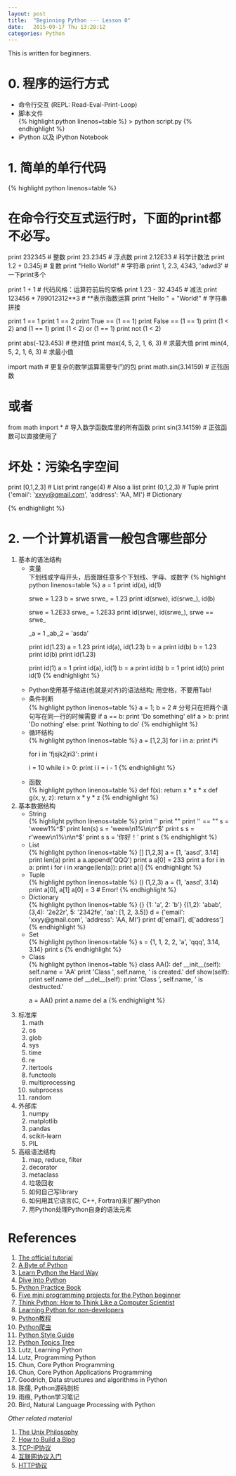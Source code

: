 ```yaml
---
layout: post
title:  "Beginning Python --- Lesson 0"
date:   2015-09-17 Thu 13:28:12
categories: Python
---
```


This is written for beginners.

# 0. 程序的运行方式

<ul>
<li> 命令行交互 (REPL: Read-Eval-Print-Loop) </li>
<li> 脚本文件 </li>
{% highlight python linenos=table %}
    > python script.py
{% endhighlight %}
<li> iPython 以及 iPython Notebook </li>
</ul>

# 1. 简单的单行代码

{% highlight python linenos=table %}

# 在命令行交互式运行时，下面的print都不必写。

print 232345  # 整数
print 23.2345  # 浮点数
print 2.12E33  # 科学计数法
print 1.2 + 0.345j  # 复数
print "Hello World!"  # 字符串
print 1, 2.3, 4343, 'adwd3'  # 一下print多个

print 1 + 1  # 代码风格：运算符前后的空格
print 1.23 - 32.4345  # 减法
print 123456 * 789012312**3  # **表示指数运算
print "Hello " + "World!"  # 字符串拼接

print 1 == 1
print 1 == 2
print True == (1 == 1)
print False == (1 == 1)
print (1 < 2) and (1 == 1)
print (1 < 2) or (1 == 1)
print not (1 < 2)

print abs(-123.453)  # 绝对值
print max(4, 5, 2, 1, 6, 3)  # 求最大值
print min(4, 5, 2, 1, 6, 3)  # 求最小值

import math  # 更复杂的数学运算需要专门的包
print math.sin(3.14159)  # 正弦函数

# 或者
from math import *  # 导入数学函数库里的所有函数
print sin(3.14159)  # 正弦函数可以直接使用了
# 坏处：污染名字空间

print [0,1,2,3]  # List
print range(4)   # Also a list
print (0,1,2,3)  # Tuple
print {'email': 'xxyy@gmail.com', 'address': 'AA, MI'}  # Dictionary

{% endhighlight %}

# 2. 一个计算机语言一般包含哪些部分
<ol>
<li> 基本的语法结构
<ul>
<li> 变量 </li>
下划线或字母开头，后面跟任意多个下划线、字母、或数字
{% highlight python linenos=table %}
a = 1
print id(a), id(1)

srwe = 1.23
b = srwe
srwe_ = 1.23
print id(srwe), id(srwe_), id(b)

srwe = 1.2E33
srwe_ = 1.2E33
print id(srwe), id(srwe_), srwe == srwe_

_a = 1
_ab_2 = 'asda'

print id(1.23)
a = 1.23
print id(a), id(1.23)
b = a
print id(b)
b = 1.23
print id(b)
print id(1.23)

print id(1)
a = 1
print id(a), id(1)
b = a
print id(b)
b = 1
print id(b)
print id(1)
{% endhighlight %}
<li> Python使用基于缩进(也就是对齐)的语法结构; 用空格，不要用Tab! </li>
<li> 条件判断 </li>
{% highlight python linenos=table %}
a = 1; b = 2  # 分号只在把两个语句写在同一行的时候需要  
if a == b:  
    print 'Do something'  
elif a > b:
    print 'Do nothing'
else:
    print 'Nothing to do'
{% endhighlight %}
<li> 循环结构 </li>
{% highlight python linenos=table %}
a = [1,2,3]
for i in a:
    print i*i

for i in 'fjsjk2jri3':
    print i

i = 10
while i > 0:
    print i
    i = i - 1
{% endhighlight %}
<li> 函数 </li>
{% highlight python linenos=table %}
def f(x):
    return x * x * x
def g(x, y, z):
    return x * y * z
{% endhighlight %}
</ul>
</li>
<li> 基本数据结构
<ul>
<li> String </li>
{% highlight python linenos=table %}
print ''
print ""
print '' == ""
s = 'weew1%^$'
print len(s)
s = 'weew\n1%\n\n^$'
print s
s = r'weew\n1%\n\n^$'
print s
s = '你好！'
print s
{% endhighlight %}
<li> List </li>
{% highlight python linenos=table %}
[]
[1,2,3]
a = [1, 'aasd', 3.14]
print len(a)
print a
a.append('QQQ')
print a
a[0] = 233
print a
for i in a:
    print i
for i in xrange(len(a)):
    print a[i]
{% endhighlight %}
<li> Tuple </li>
{% highlight python linenos=table %}
()
(1,2,3)
a = (1, 'aasd', 3.14)
print a[0], a[1]
a[0] = 3  # Error!
{% endhighlight %}
<li> Dictionary </li>
{% highlight python linenos=table %}
{}
{1: 'a', 2: 'b'}
{(1,2): 'abab', (3,4): '2e22r', 5: '2342fe', 'aa': [1, 2, 3.5]}
d = {'email': 'xxyy@gmail.com', 'address': 'AA, MI'}
print d['email'], d['address']
{% endhighlight %}
<li> Set </li>
{% highlight python linenos=table %}
s = {1, 1, 2, 2, 'a', 'qqq', 3.14, 3.14}
print s
{% endhighlight %}
<li> Class </li>
{% highlight python linenos=table %}
class AA():
    def __init__(self):
        self.name = 'AA'
        print 'Class ', self.name, ' is created.'
    def show(self):
        print self.name
    def __del__(self):
        print 'Class ', self.name, ' is destructed.'

a = AA()
print a.name
del a
{% endhighlight %}
</ul>
</li>
<li> 标准库
<ol>
<li> math </li>
<li> os </li>
<li> glob </li>
<li> sys </li>
<li> time </li>
<li> re </li>
<li> itertools </li>
<li> functools </li>
<li> multiprocessing </li>
<li> subprocess </li>
<li> random </li>
</ol>
</li>
<li> 外部库
<ol>
<li> numpy </li>
<li> matplotlib </li>
<li> pandas </li>
<li> scikit-learn </li>
<li> PIL </li>
</ol>
</li>
<li> 高级语法结构
<ol>
<li> map, reduce, filter </li>
<li> decorator </li>
<li> metaclass </li>
<li> 垃圾回收 </li>
<li> 如何自己写library </li>
<li> 如何用其它语言(C, C++, Fortran)来扩展Python </li>
<li> 用Python处理Python自身的语法元素 </li>
</ol>
</li>
</ol>

# References

1. [The official tutorial](https://docs.python.org/3/tutorial/)
1. [A Byte of Python](http://www.swaroopch.com/notes/python/)
1. [Learn Python the Hard Way](http://learnpythonthehardway.org/book/)
1. [Dive Into Python](http://www.diveinto.org/python3/)
1. [Python Practice Book](http://anandology.com/python-practice-book/index.html)
1. [Five mini programming projects for the Python beginner](https://medium.com/learning-journalism-tech/five-mini-programming-projects-for-the-python-beginner-21492f6ce0f3)
1. [Think Python: How to Think Like a Computer Scientist](http://greenteapress.com/thinkpython/html/index.html)
1. [Learning Python for non-developers](http://www.mattmakai.com/learning-python-for-non-developers.html)
1. [Python教程](http://www.liaoxuefeng.com/wiki/0014316089557264a6b348958f449949df42a6d3a2e542c000)
1. [Python爬虫](http://www.zhihu.com/question/20899988/answer/24923424)
1. [Python Style Guide](https://www.python.org/dev/peps/pep-0008/)
1. [Python Topics Tree](http://www.visualizationportfolio.com/visualization/python-topics-tree/)
1. Lutz, Learning Python
1. Lutz, Programming Python
1. Chun, Core Python Programming
1. Chun, Core Python Applications Programming
1. Goodrich, Data structures and algorithms in Python
1. 陈儒, Python源码剖析
1. 雨痕, Python学习笔记
1. Bird, Natural Language Processing with Python

*Other related material*

1. [The Unix Philosophy](http://www.catb.org/~esr/writings/taoup/html/ch01s06.html#id2878742)
1. [How to Build a Blog](https://www.udacity.com/course/web-development--cs253)
1. [TCP-IP协议](http://www.code123.cc/category/tcp-ip)
1. [互联网协议入门](http://www.ruanyifeng.com/blog/2012/05/internet_protocol_suite_part_i.html)
1. [HTTP协议](http://www.cnblogs.com/TankXiao/archive/2012/09/26/2695955.html)
